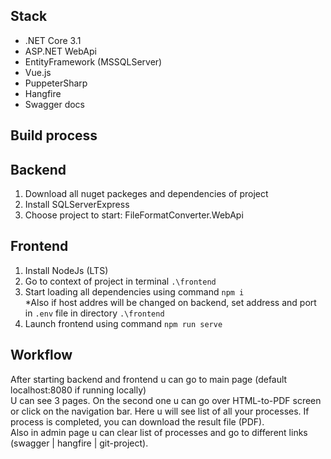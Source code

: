 Stack
-----
* .NET Core 3.1
* ASP.NET WebApi
* EntityFramework (MSSQLServer)
* Vue.js
* PuppeterSharp
* Hangfire
* Swagger docs


Build process
----

Backend
-----
1) Download all nuget packeges and dependencies of project
2) Install SQLServerExpress
3) Choose project to start: FileFormatConverter.WebApi


Frontend
-----
1) Install NodeJs (LTS)
2) Go to context of project in terminal `.\frontend`
3) Start loading all dependencies using command `npm i`   
*Also if host addres will be changed on backend, set address and port in `.env` file in directory `.\frontend`
4) Launch frontend using command `npm run serve`


Workflow
-----
After starting backend and frontend u can go to main page (default localhost:8080 if running locally)   
U can see 3 pages. On the second one u can go over HTML-to-PDF screen or click on the navigation bar. Here u will see list of all your processes. If process is completed, you can download the result file (PDF).      
Also in admin page u can clear list of processes and go to different links (swagger | hangfire | git-project).
